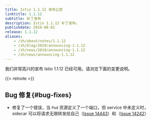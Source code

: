 ```yaml
---
title: Istio 1.1.12 发布公告
linktitle: 1.1.12
subtitle: 补丁发布
description: Istio 1.1.12 补丁发布。
publishdate: 2019-08-02
release: 1.1.12
aliases:
    - /zh/about/notes/1.1.12
    - /zh/blog/2019/announcing-1.1.12
    - /zh/news/2019/announcing-1.1.12
    - /zh/news/announcing-1.1.12
---
```


我们非常高兴的宣布 Istio 1.1.12 已经可用。请浏览下面的变更说明。

{{< relnote >}}

## Bug 修复{#bug-fixes}

- 修复了一个错误，当 `Pod` 资源定义了一个端口，但 service 中未定义时，sidecar 可以将请求无限转发给自己（[Issue 14443](https://github.com/istio/istio/issues/14443)）和（[Issue 14242](https://github.com/istio/istio/issues/14242)）
